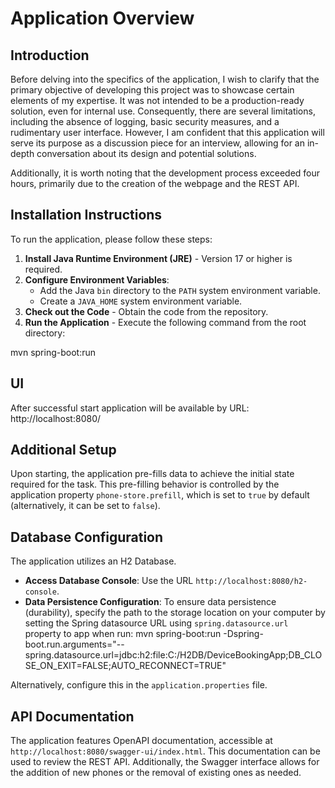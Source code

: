 # Application Overview

## Introduction

Before delving into the specifics of the application, I wish to clarify that the primary objective of developing this project was to showcase certain elements of my expertise. It was not intended to be a production-ready solution, even for internal use. Consequently, there are several limitations, including the absence of logging, basic security measures, and a rudimentary user interface. However, I am confident that this application will serve its purpose as a discussion piece for an interview, allowing for an in-depth conversation about its design and potential solutions.

Additionally, it is worth noting that the development process exceeded four hours, primarily due to the creation of the webpage and the REST API.

## Installation Instructions

To run the application, please follow these steps:

1. **Install Java Runtime Environment (JRE)** - Version 17 or higher is required.
2. **Configure Environment Variables**:
    - Add the Java `bin` directory to the `PATH` system environment variable.
    - Create a `JAVA_HOME` system environment variable.
3. **Check out the Code** - Obtain the code from the repository.
4. **Run the Application** - Execute the following command from the root directory: 

mvn spring-boot:run

## UI
After successful start application will be available by URL: http://localhost:8080/


## Additional Setup

Upon starting, the application pre-fills data to achieve the initial state required for the task. This pre-filling behavior is controlled by the application property `phone-store.prefill`, which is set to `true` by default (alternatively, it can be set to `false`).

## Database Configuration

The application utilizes an H2 Database.

- **Access Database Console**: Use the URL `http://localhost:8080/h2-console`.
- **Data Persistence Configuration**: To ensure data persistence (durability), specify the path to the storage location on your computer by setting the Spring datasource URL using `spring.datasource.url` property to app when run:
  mvn spring-boot:run -Dspring-boot.run.arguments="--spring.datasource.url=jdbc:h2:file:C:/H2DB/DeviceBookingApp;DB_CLOSE_ON_EXIT=FALSE;AUTO_RECONNECT=TRUE"

Alternatively, configure this in the `application.properties` file.

## API Documentation

The application features OpenAPI documentation, accessible at `http://localhost:8080/swagger-ui/index.html`. This documentation can be used to review the REST API. Additionally, the Swagger interface allows for the addition of new phones or the removal of existing ones as needed.
